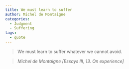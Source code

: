 ```yaml
---
title: We must learn to suffer
author: Michel de Montaigne
categories:
  - Judgment
  - Suffering
tags:
  - quote
---
```


> We must learn to suffer whatever we cannot avoid.

> <cite>Michel de Montaigne [Essays III, 13. On experience]</cite>

